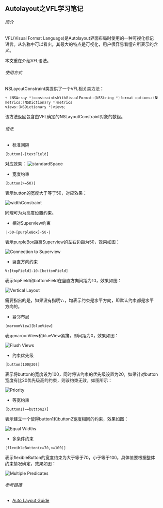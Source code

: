## Autolayout之VFL学习笔记

###### 简介

VFL(Visual Format Language)是Autolayout界面布局时使用的一种可视化标记语言。从名称中可以看出，其最大的特点是可视化，用户很容易看懂它所表示的含义。

本文重在介绍VFL语法。

###### 使用方式

NSLayoutConstraint类提供了一个VFL相关类方法：

```objective-c
+ (NSArray *)constraintsWithVisualFormat:(NSString *)format options:(NSLayoutFormatOptions)opts
metrics:(NSDictionary *)metrics
views:(NSDictionary *)views;
```

该方法返回包含由VFL确定的NSLayoutConstraint对象的数组。

###### 语法

* 标准间隔

```
[button]-[textField]
```
对应效果：
![standardSpace](https://github.com/wangzz/Blog/blob/master/image/Autolayout%E4%B9%8BVFL%E5%AD%A6%E4%B9%A0%E7%AC%94%E8%AE%B0/standardSpace.png)

* 宽度约束

```
[button(>=50)]
```

表示button的宽度大于等于50，对应效果：

![widthConstraint](https://github.com/wangzz/Blog/blob/master/image/Autolayout%E4%B9%8BVFL%E5%AD%A6%E4%B9%A0%E7%AC%94%E8%AE%B0/widthConstraint.png)

同理可为为高度设置约束。

* 相对Superview约束

```
|-50-[purpleBox]-50-|
```
表示purpleBox距离Superview的左右边距为50，效果如图：

![Connection to Superview](https://github.com/wangzz/Blog/blob/master/image/Autolayout%E4%B9%8BVFL%E5%AD%A6%E4%B9%A0%E7%AC%94%E8%AE%B0/connectionToSuperview.png)

* 竖直方向约束

```
V:[topField]-10-[bottomField]
```

表示topField和bottomField在竖直方向间距为10，效果如图：

![Vertical Layout](https://github.com/wangzz/Blog/blob/master/image/Autolayout%E4%B9%8BVFL%E5%AD%A6%E4%B9%A0%E7%AC%94%E8%AE%B0/verticalLayout.png)

需要指出的是，如果没有指明`V:`，均表示约束是水平方向，即默认约束都是水平方向的。

* 紧邻布局

```
[maroonView][blueView]
```

表示maroonView和blueView紧挨，即间距为0，效果如图：

![Flush Views](https://github.com/wangzz/Blog/blob/master/image/Autolayout%E4%B9%8BVFL%E5%AD%A6%E4%B9%A0%E7%AC%94%E8%AE%B0/flushViews.png)

* 约束优先级

```
[button(100@20)]
```

表示将button的宽度设为100，同时将该约束的优先级设置为20，如果针对button宽度有比20优先级高的约束，则该约束无效。如图所示：

![Priority](https://github.com/wangzz/Blog/blob/master/image/Autolayout%E4%B9%8BVFL%E5%AD%A6%E4%B9%A0%E7%AC%94%E8%AE%B0/priority.png)

* 等宽约束

```
[button1(==button2)]
```

表示建立一个使得button1和button2宽度相同的约束，效果如图：

![Equal Widths](https://github.com/wangzz/Blog/blob/master/image/Autolayout%E4%B9%8BVFL%E5%AD%A6%E4%B9%A0%E7%AC%94%E8%AE%B0/equalWidths.png)

* 多条件约束

```
[flexibleButton(>=70,<=100)]
```

表示flexibleButton的宽度约束为大于等于70，小于等于100，具体值要根据整体约束情况确定，效果如图：

![Multiple Predicates](https://github.com/wangzz/Blog/blob/master/image/Autolayout%E4%B9%8BVFL%E5%AD%A6%E4%B9%A0%E7%AC%94%E8%AE%B0/multiplePredicates.png)


###### 参考链接

* [Auto Layout Guide](https://developer.apple.com/library/ios/documentation/UserExperience/Conceptual/AutolayoutPG/VisualFormatLanguage/VisualFormatLanguage.html#//apple_ref/doc/uid/TP40010853-CH3-SW1)
